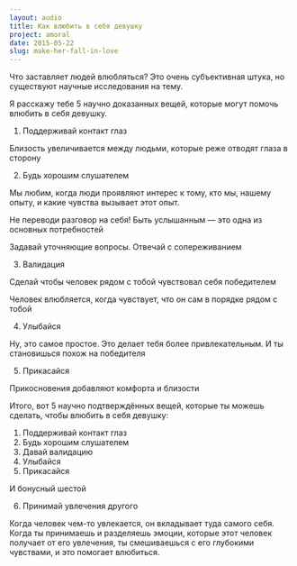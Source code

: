 ```yaml
---
layout: audio
title: Как влюбить в себя девушку
project: amoral
date: 2015-05-22
slug: make-her-fall-in-love
---
```


Что заставляет людей влюбляться? Это очень субъективная штука, но существуют научные исследования на тему.

Я расскажу тебе 5 научно доказанных вещей, которые могут помочь влюбить в себя девушку.

1. Поддерживай контакт глаз

Близость увеличивается между людьми, которые реже отводят глаза в сторону

2. Будь хорошим слушателем

Мы любим, когда люди проявляют интерес к тому, кто мы, нашему опыту, и какие чувства вызывает этот опыт.

Не переводи разговор на себя! Быть услышанным — это одна из основных потребностей

Задавай уточняющие вопросы. Отвечай с сопереживанием

3. Валидация

Сделай чтобы человек рядом с тобой чувствовал себя победителем

Человек влюбляется, когда чувствует, что он сам в порядке рядом с тобой

4. Улыбайся

Ну, это самое простое. Это делает тебя более привлекательным. И ты становишься похож на победителя

5. Прикасайся

Прикосновения добавляют комфорта и близости

Итого, вот 5 научно подтверждённых вещей, которые ты можешь сделать, чтобы влюбить в себя девушку:

1. Поддерживай контакт глаз
2. Будь хорошим слушателем
3. Давай валидацию
4. Улыбайся
5. Прикасайся

И бонусный шестой

6. Принимай увлечения другого

Когда человек чем-то увлекается, он вкладывает туда самого себя. Когда ты принимаешь и разделяешь эмоции, которые этот человек получает от его увлечения, ты смешиваешься с его глубокими чувствами, и это помогает влюбиться.
